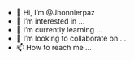 - 👋 Hi, I’m @Jhonnierpaz
- 👀 I’m interested in ...
- 🌱 I’m currently learning ...
- 💞️ I’m looking to collaborate on ...
- 📫 How to reach me ...

<!---
Jhonnierpaz/Jhonnierpaz is a ✨ special ✨ repository because its `README.md` (this file) appears on your GitHub profile.
You can click the Preview link to take a look at your changes.
--->

